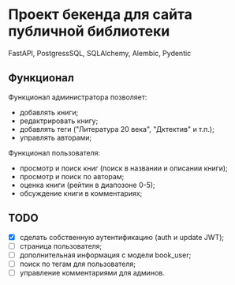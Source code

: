 # Проект бекенда для сайта публичной библиотеки

FastAPI, PostgressSQL, SQLAlchemy, Alembic, Pydentic

## Функционал
Функционал администратора позволяет:
- добавлять книги;
- редактрировать книгу;
- добавлять теги ("Литература 20 века", "Дктектив" и т.п.);
- управлять авторами;

Функционал пользователя:
- просмотр и поиск книг (поиск в названии и описании книги);
- просмотр и поиск по авторам;
- оценка книги (рейтин в диапозоне 0-5);
- обсуждение книги в комментариях;

## TODO
- [x] сделать собственную аутентификацию (auth и update JWT);
- [ ] страница пользователя;
- [ ] дополнительная информация с модели book_user;
- [ ] поиск по тегам для пользователя;
- [ ] управление комментариями для админов.
